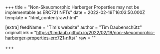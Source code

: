 
+++
title = "Non-Skeuomorphic Harberger Properties may not be implementable as ERC721 NFTs"
date = 2022-02-19T16:03:50.000Z
template = "html_content/raw.html"

[extra]
feedName = "Tim's website"
author = "Tim Daubenschütz"
originalLink = "https://timdaub.github.io/2022/02/19/non-skeuomorphic-harberger-properties-erc721-nfts/"
raw = ""

+++

